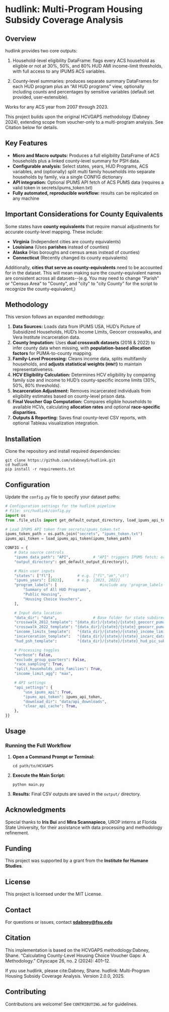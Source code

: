 # hudlink: Multi-Program Housing Subsidy Coverage Analysis

## Overview
hudlink provides two core outputs:

1. Household-level eligibility DataFrame: flags every ACS household as eligible or not at 30%, 50%, and 80% HUD AMI income-limit thresholds, with full access to any IPUMS ACS variables.

2. County-level summaries: produces separate summary DataFrames for each HUD program plus an “All HUD programs” view, optionally including counts and percentages by sensitive variables (default set provided, user‑extensible).

Works for any ACS year from 2007 through 2023.

This project builds upon the original HCVGAPS methodology (Dabney 2024), extending scope from voucher-only to a multi-program analysis. See Citation below for details.


## Key Features
- **Micro and Macro outputs:** Produces a full eligibility DataFrame of ACS households plus a linked county‑level summary for PSH data.
- **Configurable analysis:** Select states, years, HUD Programs, ACS variables, and (optionally) split multi family households into separate households by family, via a single CONFIG dictionary
- **API integration:** Optional IPUMS API fetch of ACS PUMS data (requires a valid token in secrets/ipums_token.txt)
- **Fully automated, reproducible workflow:** results can be replicated on any machine

## Important Considerations for County Equivalents
Some states have **county equivalents** that require manual adjustments for accurate county-level mapping. These include:
- **Virginia** (Independent cities are county equivalents)
- **Louisiana** (Uses **parishes** instead of counties)
- **Alaska** (Has boroughs and census areas instead of counties)
- **Connecticut** (Recently changed its county equivalents)

Additionally, **cities that serve as county-equivalents** need to be accounted for in the dataset. This will mean making sure the county-equivalent names are consistent across all datasets--(e.g. You may need  to change "Parish" or "Census Area" to "County", and "city" to "city County" for the script to recognize the county-equivalent,)

## Methodology
This version follows an expanded methodology:
1. **Data Sources:** Loads data from IPUMS USA, HUD’s Picture of Subsidized Households, HUD’s Income Limits, Geocorr crosswalks, and Vera Institute incarceration data.
2. **County Imputation:** Uses **dual crosswalk datasets** (2018 & 2022) to infer county data when missing, with **population-based allocation factors** for PUMA-to-county mapping.
3. **Family-Level Processing:** Cleans income data, splits multifamily households, and **adjusts statistical weights (`HHWT`)** to maintain representativeness.
4. **HCV Eligibility Calculation:** Determines HCV eligibility by comparing family size and income to HUD’s county-specific income limits (30%, 50%, 80% thresholds).
5. **Incarceration Adjustment:** Removes incarcerated individuals from eligibility estimates based on county-level prison data.
6. **Final Voucher Gap Computation:** Compares eligible households to available HCVs, calculating **allocation rates** and optional **race-specific disparities.**
7. **Outputs & Reporting:** Saves final county-level CSV reports, with optional Tableau visualization integration.

## Installation
Clone the repository and install required dependencies:
```
git clone https://github.com/sdabney5/hudlink.git
cd hudlink
pip install -r requirements.txt
```

## Configuration
Update the `config.py` file to specify your dataset paths:
```python
# Configuration settings for the hudlink pipeline
# File: src/hudlink/config.py
import os
from .file_utils import get_default_output_directory, load_ipums_api_token

# Load IPUMS API token from secrets/ipums_token.txt
ipums_token_path = os.path.join("secrets", "ipums_token.txt")
ipums_api_token = load_ipums_api_token(ipums_token_path)

CONFIG = {
    # Data source controls
    "ipums_data_path": "API",          # "API" triggers IPUMS fetch; or set a local CSV path
    "output_directory": get_default_output_directory(),

    # Main user inputs
    "states": ["fl"],           # e.g. ["fl","ak","ct"]
    "ipums_years": [2023],      # e.g. [2021, 2022]
    "program_labels": [                   #include any 'program_labels' values from HUD's PSH dataset
        "Summary of All HUD Programs",
        "Public Housing",
        "Housing Choice Vouchers",
    ],

    # Input data location
    "data_dir": "data",                # Base folder for state subdirectories
    "crosswalk_2012_template": "{data_dir}/{state}/{state}_geocorr_puma_2012.csv",
    "crosswalk_2022_template": "{data_dir}/{state}/{state}_geocorr_puma_2022.csv",
    "income_limits_template":   "{data_dir}/{state}/{state}_income_limits/{state}_{year}_income_limits.csv",
    "incarceration_template":   "{data_dir}/{state}/{state}_incarc_data.csv",
    "hud_psh_template":         "{data_dir}/{state}/{state}_hud_pic_sub_housing/{state}_hud_hcv_picsubhhds_{year}.csv",

    # Processing toggles
    "verbose": False,
    "exclude_group_quarters": False,
    "race_sampling": True,
    "split_households_into_families": True,
    "income_limit_agg": "max",

    # API settings
    "api_settings": {
        "use_ipums_api": True,
        "ipums_api_token": ipums_api_token,
        "download_dir": "data/api_downloads",
        "clear_api_cache": True,
    },
}}
```

## Usage
### **Running the Full Workflow**
1. **Open a Command Prompt or Terminal:**
   ```
   cd path/to/HCVGAPS
   ```
2. **Execute the Main Script:**
   ```
   python main.py
   ```
3. **Results:** Final CSV outputs are saved in the `output/` directory.

## Acknowledgments
Special thanks to **Iris Bui** and **Mira Scannapieco**, UROP interns at Florida State University, for their assistance with data processing and methodology refinement.

## Funding
This project was supported by a grant from the **Institute for Humane Studies**.

## License
This project is licensed under the MIT License.

## Contact
For questions or issues, contact **sdabney@fsu.edu**

## Citation
This implementation is based on the HCVGAPS methodology:Dabney, Shane. “Calculating County-Level Housing Choice Voucher Gaps: A Methodology.” Cityscape 26, no. 2 (2024): 401–12.

If you use hudlink, please cite:Dabney, Shane. hudlink: Multi-Program Housing Subsidy Coverage Analysis. Version 2.0.0, 2025.

## Contributing
Contributions are welcome! See `CONTRIBUTING.md` for guidelines.
